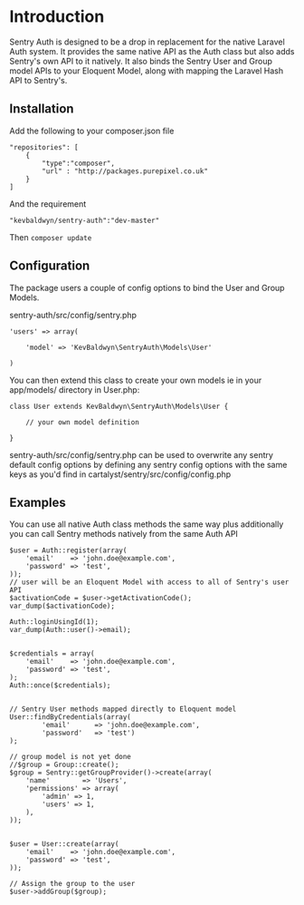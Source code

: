 # Introduction
Sentry Auth is designed to be a drop in replacement for the native Laravel Auth system. It provides the same native API as the Auth class but also adds Sentry's own API to it natively. It also binds the Sentry User and Group model APIs to your Eloquent Model, along with mapping the Laravel Hash API to Sentry's. 

## Installation
Add the following to your composer.json file

    "repositories": [
        {
        	"type":"composer",
	        "url" : "http://packages.purepixel.co.uk"
        }
    ]

And the requirement

    "kevbaldwyn/sentry-auth":"dev-master"

Then `composer update`

## Configuration
The package users a couple of config options to bind the User and Group Models.

sentry-auth/src/config/sentry.php

	'users' => array(

		'model' => 'KevBaldwyn\SentryAuth\Models\User'

	)

You can then extend this class to create your own models ie in your app/models/ directory in User.php:

	class User extends KevBaldwyn\SentryAuth\Models\User {
		
		// your own model definition
		
	}

sentry-auth/src/config/sentry.php can be used to overwrite any sentry default config options by defining any sentry config options with the same keys as you'd find in cartalyst/sentry/src/config/config.php

## Examples
You can use all native Auth class methods the same way plus additionally you can call Sentry methods natively from the same Auth API

    $user = Auth::register(array(
        'email'    => 'john.doe@example.com',
        'password' => 'test',
    ));
    // user will be an Eloquent Model with access to all of Sentry's user API
    $activationCode = $user->getActivationCode();
    var_dump($activationCode);
    
    Auth::loginUsingId(1);
    var_dump(Auth::user()->email);
    
    
    $credentials = array(
        'email'    => 'john.doe@example.com',
        'password' => 'test',
    );
    Auth::once($credentials);
    
    
    // Sentry User methods mapped directly to Eloquent model
    User::findByCredentials(array(
    	    'email'      => 'john.doe@example.com',
    	    'password'   => 'test')
    );
    
    // group model is not yet done 
    //$group = Group::create();
    $group = Sentry::getGroupProvider()->create(array(
        'name'        => 'Users',
        'permissions' => array(
            'admin' => 1,
            'users' => 1,
        ),
    ));
    
    
    $user = User::create(array(
        'email'    => 'john.doe@example.com',
        'password' => 'test',
    ));
    
    // Assign the group to the user
    $user->addGroup($group);